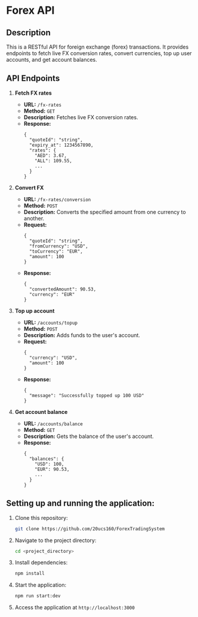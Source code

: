 # Forex API

## Description

This is a RESTful API for foreign exchange (forex) transactions. It provides endpoints to fetch live FX conversion rates, convert currencies, top up user accounts, and get account balances.

## API Endpoints

1. **Fetch FX rates**
   - **URL:** `/fx-rates`
   - **Method:** `GET`
   - **Description:** Fetches live FX conversion rates.
   - **Response:**
     ```
     {
       "quoteId": "string",
       "expiry_at": 1234567890,
       "rates": {
         "AED": 3.67,
         "ALL": 109.55,
         ...
       }
     }
     ```

2. **Convert FX**
   - **URL:** `/fx-rates/conversion`
   - **Method:** `POST`
   - **Description:** Converts the specified amount from one currency to another.
   - **Request:**
     ```
     {
       "quoteId": "string",
       "fromCurrency": "USD",
       "toCurrency": "EUR",
       "amount": 100
     }
     ```
   - **Response:**
     ```
     {
       "convertedAmount": 90.53,
       "currency": "EUR"
     }
     ```

3. **Top up account**
   - **URL:** `/accounts/topup`
   - **Method:** `POST`
   - **Description:** Adds funds to the user's account.
   - **Request:**
     ```
     {
       "currency": "USD",
       "amount": 100
     }
     ```
   - **Response:**
     ```
     {
       "message": "Successfully topped up 100 USD"
     }
     ```

4. **Get account balance**
   - **URL:** `/accounts/balance`
   - **Method:** `GET`
   - **Description:** Gets the balance of the user's account.
   - **Response:**
     ```
     {
       "balances": {
         "USD": 100,
         "EUR": 90.53,
         ...
       }
     }
     ```

## Setting up and running the application:

1. Clone this repository:
   ```bash
   git clone https://github.com/20ucs160/ForexTradingSystem

2. Navigate to the project directory:
   ```bash
   cd <project_directory>
3. Install dependencies:
   ```bash
   npm install
4. Start the application:
   ```bash
   npm run start:dev
5. Access the application at `http://localhost:3000`
   
